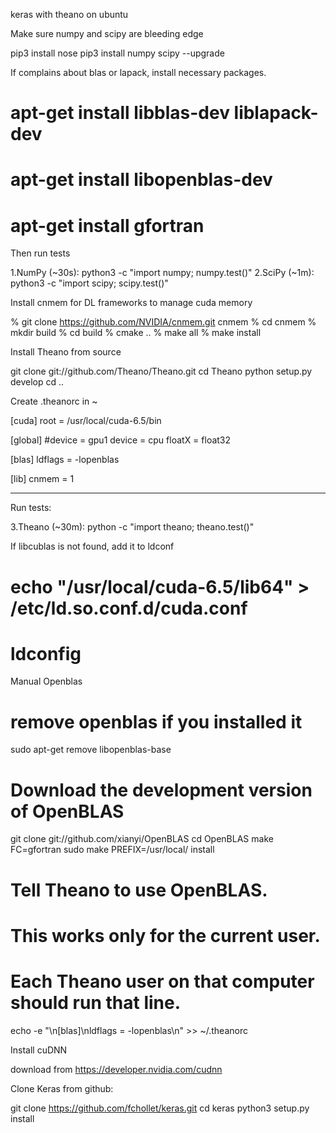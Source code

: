 keras with theano on ubuntu

Make sure numpy and scipy are bleeding edge

pip3 install nose
pip3 install numpy scipy --upgrade

If complains about blas or lapack, install necessary packages.

# apt-get install libblas-dev liblapack-dev
# apt-get install libopenblas-dev
# apt-get install gfortran

Then run tests

1.NumPy (~30s): python3 -c "import numpy; numpy.test()"
2.SciPy (~1m): python3 -c "import scipy; scipy.test()"

Install cnmem for DL frameworks to manage cuda memory

% git clone https://github.com/NVIDIA/cnmem.git cnmem
% cd cnmem
% mkdir build
% cd build
% cmake ..
% make all
% make install

Install Theano from source

git clone git://github.com/Theano/Theano.git
cd Theano
python setup.py develop
cd ..

Create .theanorc in ~

[cuda]
root = /usr/local/cuda-6.5/bin

[global]
#device = gpu1
device = cpu
floatX = float32

[blas]
ldflags = -lopenblas

[lib]
cnmem = 1

----

Run tests:

3.Theano (~30m): python -c "import theano; theano.test()"

If libcublas is not found, add it to ldconf

# echo "/usr/local/cuda-6.5/lib64" > /etc/ld.so.conf.d/cuda.conf
# ldconfig


Manual Openblas 

# remove openblas if you installed it
sudo apt-get remove libopenblas-base
# Download the development version of OpenBLAS
git clone git://github.com/xianyi/OpenBLAS
cd OpenBLAS
make FC=gfortran
sudo make PREFIX=/usr/local/ install
# Tell Theano to use OpenBLAS.
# This works only for the current user.
# Each Theano user on that computer should run that line.
echo -e "\n[blas]\nldflags = -lopenblas\n" >> ~/.theanorc


Install cuDNN

download from https://developer.nvidia.com/cudnn

Clone Keras from github:

git clone https://github.com/fchollet/keras.git
cd keras
python3 setup.py install
